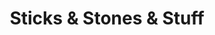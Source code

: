 ---
title: "Sticks & Stones & Stuff"
url: /mansfield/sticks-and-stones-and-stuff/
shop: greengrocer
---
